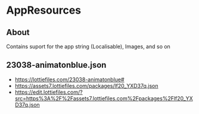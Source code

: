 #  AppResources

## About

Contains suport for the app string (Localisable), Images, and so on

## 23038-animatonblue.json

* https://lottiefiles.com/23038-animatonblue#
* https://assets7.lottiefiles.com/packages/lf20_YXD37q.json
* https://edit.lottiefiles.com/?src=https%3A%2F%2Fassets7.lottiefiles.com%2Fpackages%2Flf20_YXD37q.json
